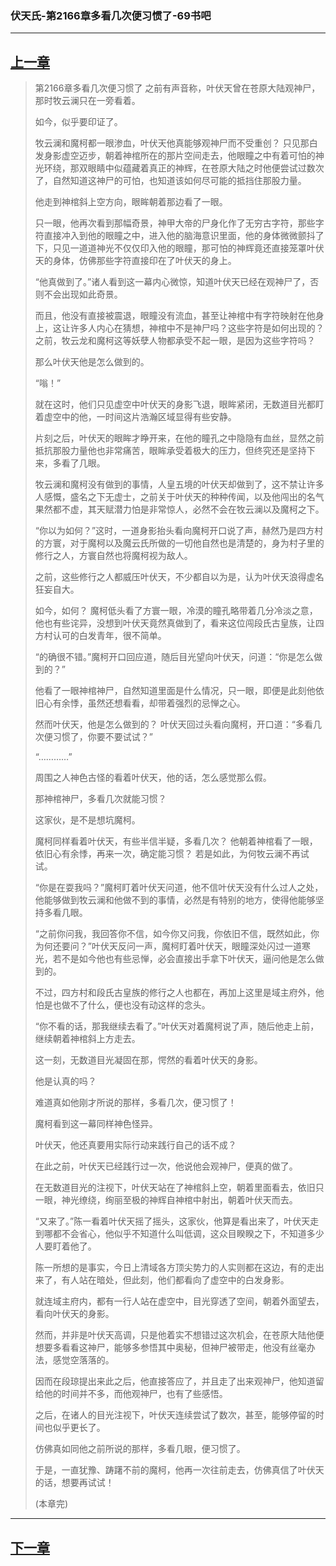 ### 伏天氏-第2166章多看几次便习惯了-69书吧

--------
[上一章](./5474acd364789a54da44887763f71bdc.md)
--------


>
>
>
>第2166章多看几次便习惯了
>之前有声音称，叶伏天曾在苍原大陆观神尸，那时牧云澜只在一旁看着。
>
>如今，似乎要印证了。
>
>牧云澜和魔柯都一眼渗血，叶伏天他真能够观神尸而不受重创？
>只见那白发身影虚空迈步，朝着神棺所在的那片空间走去，他眼瞳之中有着可怕的神光环绕，那双眼睛中似蕴藏着真正的神辉，在苍原大陆之时他便尝试过数次了，自然知道这神尸的可怕，也知道该如何尽可能的抵挡住那股力量。
>
>他走到神棺斜上空方向，眼眸朝着那边看了一眼。
>
>只一眼，他再次看到那幅奇景，神甲大帝的尸身化作了无穷古字符，那些字符直接冲入到他的眼瞳之中，进入他的脑海意识里面，他的身体微微颤抖了下，只见一道道神光不仅仅印入他的眼瞳，那可怕的神辉竟还直接笼罩叶伏天的身体，仿佛那些字符直接印在了叶伏天的身上。
>
>“他真做到了。”诸人看到这一幕内心微惊，知道叶伏天已经在观神尸了，否则不会出现如此奇景。
>
>而且，他没有直接被震退，眼瞳没有流血，甚至让神棺中有字符映射在他身上，这让许多人内心在猜想，神棺中不是神尸吗？这些字符是如何出现的？
>之前，牧云龙和魔柯这等妖孽人物都承受不起一眼，是因为这些字符吗？
>
>那么叶伏天他是怎么做到的。
>
>“嗡！”
>
>就在这时，他们只见虚空中叶伏天的身影飞退，眼眸紧闭，无数道目光都盯着虚空中的他，一时间这片浩瀚区域显得有些安静。
>
>片刻之后，叶伏天的眼眸才睁开来，在他的瞳孔之中隐隐有血丝，显然之前抵抗那股力量他也非常痛苦，眼眸承受着极大的压力，但终究还是坚持下来，多看了几眼。
>
>牧云澜和魔柯没有做到的事情，人皇五境的叶伏天却做到了，这不禁让许多人感慨，盛名之下无虚士，之前关于叶伏天的种种传闻，以及他闯出的名气果然都不虚，其天赋潜力怕是非常惊人，必然不会在牧云澜以及魔柯之下。
>
>“你以为如何？”这时，一道身影抬头看向魔柯开口说了声，赫然乃是四方村的方寰，对于魔柯以及魔云氏所做的一切他自然也是清楚的，身为村子里的修行之人，方寰自然也将魔柯视为敌人。
>
>之前，这些修行之人都威压叶伏天，不少都自以为是，认为叶伏天浪得虚名狂妄自大。
>
>如今，如何？
>魔柯低头看了方寰一眼，冷漠的瞳孔略带着几分冷淡之意，他也有些诧异，没想到叶伏天竟然真做到了，看来这位闯段氏古皇族，让四方村认可的白发青年，很不简单。
>
>“的确很不错。”魔柯开口回应道，随后目光望向叶伏天，问道：“你是怎么做到的？”
>
>他看了一眼神棺神尸，自然知道里面是什么情况，只一眼，即便是此刻他依旧心有余悸，虽然还想看看，却带着强烈的忌惮之心。
>
>然而叶伏天，他是怎么做到的？
>叶伏天回过头看向魔柯，开口道：“多看几次便习惯了，你要不要试试？”
>
>“…………”
>
>周围之人神色古怪的看着叶伏天，他的话，怎么感觉那么假。
>
>那神棺神尸，多看几次就能习惯？
>
>这家伙，是不是想坑魔柯。
>
>魔柯同样看着叶伏天，有些半信半疑，多看几次？
>他朝着神棺看了一眼，依旧心有余悸，再来一次，确定能习惯？
>若是如此，为何牧云澜不再试试。
>
>“你是在耍我吗？”魔柯盯着叶伏天问道，他不信叶伏天没有什么过人之处，他能够做到牧云澜和他做不到的事情，必然是有特别的地方，使得他能够坚持多看几眼。
>
>“之前你问我，我回答你不信，如今你又问我，你依旧不信，既然如此，你为何还要问？”叶伏天反问一声，魔柯盯着叶伏天，眼瞳深处闪过一道寒光，若不是如今他也有些忌惮，必会直接出手拿下叶伏天，逼问他是怎么做到的。
>
>不过，四方村和段氏古皇族的修行之人也都在，再加上这里是域主府外，他怕是也做不了什么，便也没有动这样的念头。
>
>“你不看的话，那我继续去看了。”叶伏天对着魔柯说了声，随后他走上前，继续朝着神棺斜上方走去。
>
>这一刻，无数道目光凝固在那，愕然的看着叶伏天的身影。
>
>他是认真的吗？
>
>难道真如他刚才所说的那样，多看几次，便习惯了！
>
>魔柯看到这一幕同样神色怪异。
>
>叶伏天，他还真要用实际行动来践行自己的话不成？
>
>在此之前，叶伏天已经践行过一次，他说他会观神尸，便真的做了。
>
>在无数道目光的注视下，叶伏天站在了神棺斜上空，朝着里面看去，依旧只一眼，神光缭绕，绚丽至极的神辉自神棺中射出，朝着叶伏天而去。
>
>“又来了。”陈一看着叶伏天摇了摇头，这家伙，他算是看出来了，叶伏天走到哪都不会省心，他似乎不知道什么叫低调，这众目睽睽之下，不知道多少人要盯着他了。
>
>陈一所想的是事实，今日上清域各方顶尖势力的人实则都在这边，有的走出来了，有人站在暗处，但此刻，他们都看向了虚空中的白发身影。
>
>就连域主府内，都有一行人站在虚空中，目光穿透了空间，朝着外面望去，看向叶伏天的身影。
>
>然而，并非是叶伏天高调，只是他着实不想错过这次机会，在苍原大陆他便想要多看看这神尸，能够多参悟其中奥秘，但神尸被带走，他没有丝毫办法，感觉空落落的。
>
>因而在段琼提出来此之后，他直接答应了，并且走了出来观神尸，他知道留给他的时间并不多，而他观神尸，也有了些感悟。
>
>之后，在诸人的目光注视下，叶伏天连续尝试了数次，甚至，能够停留的时间也似乎更长了。
>
>仿佛真如同他之前所说的那样，多看几眼，便习惯了。
>
>于是，一直犹豫、踌躇不前的魔柯，他再一次往前走去，仿佛真信了叶伏天的话，想要再试试！
>
>(本章完)
>
>

--------
[下一章](./6e8a321ffc6f35fe5f823c75774d546b.md)
--------
